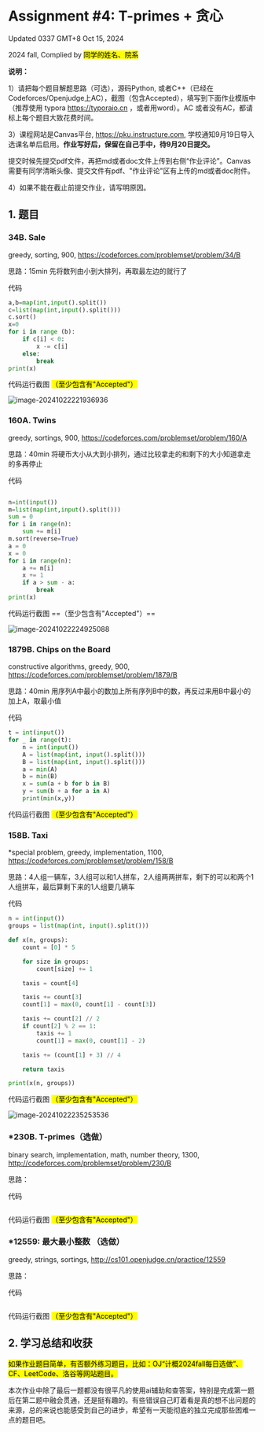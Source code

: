 # Assignment #4: T-primes + 贪心

Updated 0337 GMT+8 Oct 15, 2024

2024 fall, Complied by <mark>同学的姓名、院系</mark>



**说明：**

1）请把每个题目解题思路（可选），源码Python, 或者C++（已经在Codeforces/Openjudge上AC），截图（包含Accepted），填写到下面作业模版中（推荐使用 typora https://typoraio.cn ，或者用word）。AC 或者没有AC，都请标上每个题目大致花费时间。

3）课程网站是Canvas平台, https://pku.instructure.com, 学校通知9月19日导入选课名单后启用。**作业写好后，保留在自己手中，待9月20日提交。**

提交时候先提交pdf文件，再把md或者doc文件上传到右侧“作业评论”。Canvas需要有同学清晰头像、提交文件有pdf、"作业评论"区有上传的md或者doc附件。

4）如果不能在截止前提交作业，请写明原因。



## 1. 题目

### 34B. Sale

greedy, sorting, 900, https://codeforces.com/problemset/problem/34/B



思路：15min 先将数列由小到大排列，再取最左边的就行了



代码

```python
a,b=map(int,input().split())
c=list(map(int,input().split()))
c.sort()
x=0
for i in range (b):
    if c[i] < 0:
        x -= c[i]
    else:
        break
print(x)

```



代码运行截图 <mark>（至少包含有"Accepted"）</mark>

![image-20241022221936936](C:\Users\Simon\AppData\Roaming\Typora\typora-user-images\image-20241022221936936.png)



### 160A. Twins

greedy, sortings, 900, https://codeforces.com/problemset/problem/160/A

思路：40min 将硬币大小从大到小排列，通过比较拿走的和剩下的大小知道拿走的多再停止



代码

```python

n=int(input())
m=list(map(int,input().split()))
sum = 0
for i in range(n):
    sum += m[i]
m.sort(reverse=True)
a = 0
x = 0
for i in range(n):
    a += m[i]
    x += 1
    if a > sum - a:
        break
print(x)
```



代码运行截图 ==（至少包含有"Accepted"）==

![image-20241022224925088](C:\Users\Simon\AppData\Roaming\Typora\typora-user-images\image-20241022224925088.png)



### 1879B. Chips on the Board

constructive algorithms, greedy, 900, https://codeforces.com/problemset/problem/1879/B

思路：40min 用序列A中最小的数加上所有序列B中的数，再反过来用B中最小的加上A，取最小值



代码

```python
t = int(input())
for _ in range(t):
    n = int(input())
    A = list(map(int, input().split()))
    B = list(map(int, input().split()))
    a = min(A)
    b = min(B)
    x = sum(a + b for b in B)
    y = sum(b + a for a in A)
    print(min(x,y))


```



代码运行截图 <mark>（至少包含有"Accepted"）</mark>





### 158B. Taxi

*special problem, greedy, implementation, 1100, https://codeforces.com/problemset/problem/158/B

思路：4人组一辆车，3人组可以和1人拼车，2人组两两拼车，剩下的可以和两个1人组拼车，最后算剩下来的1人组要几辆车



代码

```python
n = int(input())
groups = list(map(int, input().split()))

def x(n, groups):
    count = [0] * 5

    for size in groups:
        count[size] += 1

    taxis = count[4]

    taxis += count[3]
    count[1] = max(0, count[1] - count[3])

    taxis += count[2] // 2
    if count[2] % 2 == 1:
        taxis += 1
        count[1] = max(0, count[1] - 2)

    taxis += (count[1] + 3) // 4

    return taxis

print(x(n, groups))

```



代码运行截图 <mark>（至少包含有"Accepted"）</mark>

![image-20241022235253536](C:\Users\Simon\AppData\Roaming\Typora\typora-user-images\image-20241022235253536.png)



### *230B. T-primes（选做）

binary search, implementation, math, number theory, 1300, http://codeforces.com/problemset/problem/230/B

思路：



代码

```python


```



代码运行截图 <mark>（至少包含有"Accepted"）</mark>





### *12559: 最大最小整数 （选做）

greedy, strings, sortings, http://cs101.openjudge.cn/practice/12559

思路：



代码

```python


```



代码运行截图 <mark>（至少包含有"Accepted"）</mark>





## 2. 学习总结和收获

<mark>如果作业题目简单，有否额外练习题目，比如：OJ“计概2024fall每日选做”、CF、LeetCode、洛谷等网站题目。</mark>

本次作业中除了最后一题都没有很平凡的使用ai辅助和查答案，特别是完成第一题后在第二题中融会贯通，还是挺有趣的。有些错误自己盯着看是真的想不出问题的来源，总的来说也能感受到自己的进步，希望有一天能彻底的独立完成那些困难一点的题目吧。



